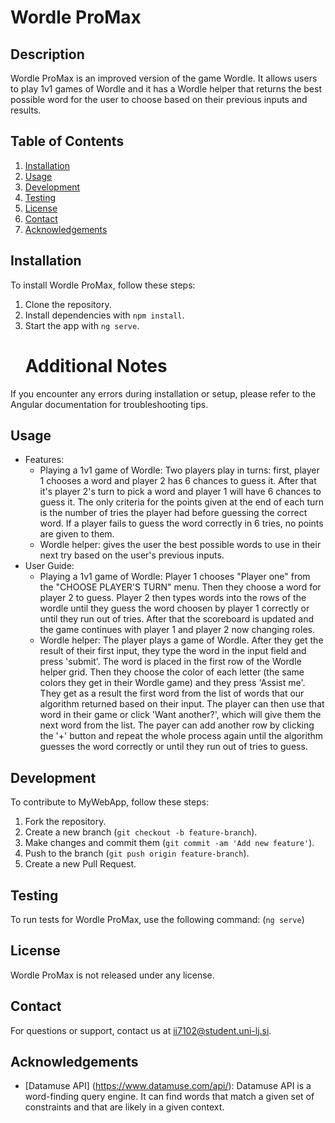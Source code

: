 # Wordle ProMax

## Description
Wordle ProMax is an improved version of the game Wordle. It allows users to play 1v1 games of Wordle and it has a Wordle helper that returns the best possible word for the user to choose based on their previous inputs and results.

## Table of Contents
1. [Installation](#installation)
2. [Usage](#usage)
3. [Development](#development)
4. [Testing](#testing)
5. [License](#license)
6. [Contact](#contact)
7. [Acknowledgements](#acknowledgements)

## Installation
To install Wordle ProMax, follow these steps:

1. Clone the repository.
2. Install dependencies with `npm install`.
3. Start the app with `ng serve`.
   # Additional Notes
  If you encounter any errors during installation or setup, please refer to the Angular documentation for troubleshooting tips.

## Usage
- Features:
  - Playing a 1v1 game of Wordle: Two players play in turns: first, player 1 chooses a word and player 2 has 6 chances to guess it. After that it's player 2's turn to pick a word and player 1 will have 6 chances to guess it. The only criteria for the points given at the end of each turn is the number of tries the player had before guessing the correct word. If a player fails to guess the word correctly in 6 tries, no points are given to them.
  - Wordle helper: gives the user the best possible words to use in their next try based on the user's previous inputs.
- User Guide:
  - Playing a 1v1 game of Wordle: Player 1 chooses "Player one" from the "CHOOSE PLAYER'S TURN" menu. Then they choose a word for player 2 to guess. Player 2 then types words into the rows of the wordle until they guess the word choosen by player 1 correctly or until they run out of tries. After that the scoreboard is updated and the game continues with player 1 and player 2 now changing roles.
  - Wordle helper: The player plays a game of Wordle. After they get the result of their first input, they type the word in the input field and press 'submit'. The word is placed in the first row of the Wordle helper grid. Then they choose the color of each letter (the same colors they get in their Wordle game) and they press 'Assist me'. They get as a result the first word from the list of words that our algorithm returned based on their input. The player can then use that word in their game or click 'Want another?', which will give them the next word from the list. The payer can add another row by clicking the '+' button and repeat the whole process again until the algorithm guesses the word correctly or until they run out of tries to guess.

## Development
To contribute to MyWebApp, follow these steps:
1. Fork the repository.
2. Create a new branch (`git checkout -b feature-branch`).
3. Make changes and commit them (`git commit -am 'Add new feature'`).
4. Push to the branch (`git push origin feature-branch`).
5. Create a new Pull Request.

## Testing
To run tests for Wordle ProMax, use the following command:
 (`ng serve`)

## License
Wordle ProMax is not released under any license.

## Contact
For questions or support, contact us at ii7102@student.uni-lj.si.

## Acknowledgements
- [Datamuse API] (https://www.datamuse.com/api/): Datamuse API is a word-finding query engine. It can find words that match a given set of constraints and that are likely in a given context.
